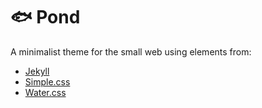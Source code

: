 # 🐟 Pond

A minimalist theme for the small web using elements from:

* [Jekyll](https://github.com/jekyll/jekyll)
* [Simple.css](https://github.com/kevquirk/simple.css)
* [Water.css](https://github.com/kognise/water.css)